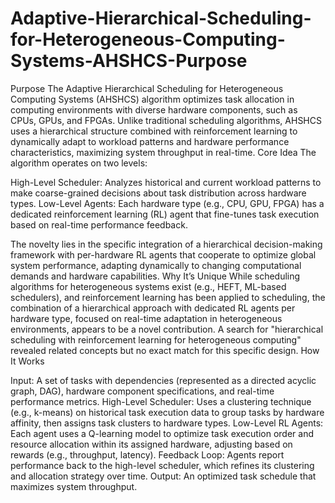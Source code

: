 # Adaptive-Hierarchical-Scheduling-for-Heterogeneous-Computing-Systems-AHSHCS-Purpose

Purpose
The Adaptive Hierarchical Scheduling for Heterogeneous Computing Systems (AHSHCS) algorithm optimizes task allocation in computing environments with diverse hardware components, such as CPUs, GPUs, and FPGAs. Unlike traditional scheduling algorithms, AHSHCS uses a hierarchical structure combined with reinforcement learning to dynamically adapt to workload patterns and hardware performance characteristics, maximizing system throughput in real-time.
Core Idea
The algorithm operates on two levels:

High-Level Scheduler: Analyzes historical and current workload patterns to make coarse-grained decisions about task distribution across hardware types.
Low-Level Agents: Each hardware type (e.g., CPU, GPU, FPGA) has a dedicated reinforcement learning (RL) agent that fine-tunes task execution based on real-time performance feedback.

The novelty lies in the specific integration of a hierarchical decision-making framework with per-hardware RL agents that cooperate to optimize global system performance, adapting dynamically to changing computational demands and hardware capabilities.
Why It’s Unique
While scheduling algorithms for heterogeneous systems exist (e.g., HEFT, ML-based schedulers), and reinforcement learning has been applied to scheduling, the combination of a hierarchical approach with dedicated RL agents per hardware type, focused on real-time adaptation in heterogeneous environments, appears to be a novel contribution. A search for "hierarchical scheduling with reinforcement learning for heterogeneous computing" revealed related concepts but no exact match for this specific design.
How It Works

Input: A set of tasks with dependencies (represented as a directed acyclic graph, DAG), hardware component specifications, and real-time performance metrics.
High-Level Scheduler: Uses a clustering technique (e.g., k-means) on historical task execution data to group tasks by hardware affinity, then assigns task clusters to hardware types.
Low-Level RL Agents: Each agent uses a Q-learning model to optimize task execution order and resource allocation within its assigned hardware, adjusting based on rewards (e.g., throughput, latency).
Feedback Loop: Agents report performance back to the high-level scheduler, which refines its clustering and allocation strategy over time.
Output: An optimized task schedule that maximizes system throughput.
